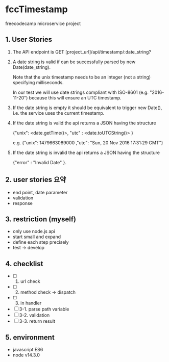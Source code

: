 # fccTimestamp
freecodecamp microservice project 

## 1. User Stories

1. The API endpoint is GET [project_url]/api/timestamp/:date_string?
2. A date string is valid if can be successfully parsed by new Date(date_string).
   
   Note that the unix timestamp needs to be an integer (not a string) specifying milliseconds.
   
   In our test we will use date strings compliant with ISO-8601 (e.g. "2016-11-20") because this will ensure an UTC timestamp.
3. If the date string is empty it should be equivalent to trigger new Date(), i.e. the service uses the current timestamp.
4. If the date string is valid the api returns a JSON having the structure
   
   {"unix": <date.getTime()>, "utc" : <date.toUTCString()> }
   
   e.g. {"unix": 1479663089000 ,"utc": "Sun, 20 Nov 2016 17:31:29 GMT"}
5. If the date string is invalid the api returns a JSON having the structure
   
   {"error" : "Invalid Date" }.

## 2. user stories 요약
- end point, date parameter
- validation
- response

## 3. restriction (myself)
- only use node.js api
- start small and expand
- define each step precisely
- test -> develop

## 4. checklist
- [ ] 1. url check
- [ ] 2. method check -> dispatch
- [ ] 3. in handler 
- [ ]  3-1. parse path variable
- [ ]  3-2. validation
- [ ]  3-3. return result 

## 5. environment
- javascript ES6
- node v14.3.0